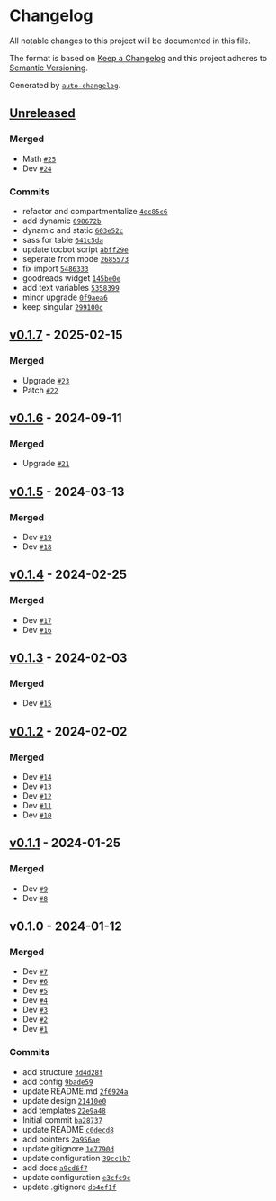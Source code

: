 # Changelog

All notable changes to this project will be documented in this file.

The format is based on [Keep a Changelog](https://keepachangelog.com/en/1.0.0/)
and this project adheres to [Semantic Versioning](https://semver.org/spec/v2.0.0.html).

Generated by [`auto-changelog`](https://github.com/CookPete/auto-changelog).

## [Unreleased](https://github.com/pawanmsr/jekyll-bhautiki/compare/v0.1.7...HEAD)

### Merged

- Math [`#25`](https://github.com/pawanmsr/jekyll-bhautiki/pull/25)
- Dev [`#24`](https://github.com/pawanmsr/jekyll-bhautiki/pull/24)

### Commits

- refactor and compartmentalize [`4ec85c6`](https://github.com/pawanmsr/jekyll-bhautiki/commit/4ec85c6bb2b0356ba85f6c8fd7dca969375476ff)
- add dynamic [`698672b`](https://github.com/pawanmsr/jekyll-bhautiki/commit/698672b297d0668f2155e9eb143b95ce4526cc71)
- dynamic and static [`603e52c`](https://github.com/pawanmsr/jekyll-bhautiki/commit/603e52c489e8d27da7764b2e1d83fa7dfbf679f0)
- sass for table [`641c5da`](https://github.com/pawanmsr/jekyll-bhautiki/commit/641c5da47a29d1d005104ce8083bdff7043cb728)
- update tocbot script [`abff29e`](https://github.com/pawanmsr/jekyll-bhautiki/commit/abff29e3aa8174faa142fc4e3e0d43b5569fa530)
- seperate from mode [`2685573`](https://github.com/pawanmsr/jekyll-bhautiki/commit/2685573b92512900cfd74ece255d6fb670bc098c)
- fix import [`5486333`](https://github.com/pawanmsr/jekyll-bhautiki/commit/54863333b7c4bf85f2d16c0d6780176ba4766809)
- goodreads widget [`145be0e`](https://github.com/pawanmsr/jekyll-bhautiki/commit/145be0ee9461ca1b5af9e91df939ce44c175b826)
- add text variables [`5358399`](https://github.com/pawanmsr/jekyll-bhautiki/commit/53583995832233057f9dc5ce72578c8635e00a3e)
- minor upgrade [`0f9aea6`](https://github.com/pawanmsr/jekyll-bhautiki/commit/0f9aea647f4195114c41b08987697e7df9ec7002)
- keep singular [`299100c`](https://github.com/pawanmsr/jekyll-bhautiki/commit/299100c4e74109bb73fcbae70e38ee6f56b08361)

## [v0.1.7](https://github.com/pawanmsr/jekyll-bhautiki/compare/v0.1.6...v0.1.7) - 2025-02-15

### Merged

- Upgrade [`#23`](https://github.com/pawanmsr/jekyll-bhautiki/pull/23)
- Patch [`#22`](https://github.com/pawanmsr/jekyll-bhautiki/pull/22)

## [v0.1.6](https://github.com/pawanmsr/jekyll-bhautiki/compare/v0.1.5...v0.1.6) - 2024-09-11

### Merged

- Upgrade [`#21`](https://github.com/pawanmsr/jekyll-bhautiki/pull/21)

## [v0.1.5](https://github.com/pawanmsr/jekyll-bhautiki/compare/v0.1.4...v0.1.5) - 2024-03-13

### Merged

- Dev [`#19`](https://github.com/pawanmsr/jekyll-bhautiki/pull/19)
- Dev [`#18`](https://github.com/pawanmsr/jekyll-bhautiki/pull/18)

## [v0.1.4](https://github.com/pawanmsr/jekyll-bhautiki/compare/v0.1.3...v0.1.4) - 2024-02-25

### Merged

- Dev [`#17`](https://github.com/pawanmsr/jekyll-bhautiki/pull/17)
- Dev [`#16`](https://github.com/pawanmsr/jekyll-bhautiki/pull/16)

## [v0.1.3](https://github.com/pawanmsr/jekyll-bhautiki/compare/v0.1.2...v0.1.3) - 2024-02-03

### Merged

- Dev [`#15`](https://github.com/pawanmsr/jekyll-bhautiki/pull/15)

## [v0.1.2](https://github.com/pawanmsr/jekyll-bhautiki/compare/v0.1.1...v0.1.2) - 2024-02-02

### Merged

- Dev [`#14`](https://github.com/pawanmsr/jekyll-bhautiki/pull/14)
- Dev [`#13`](https://github.com/pawanmsr/jekyll-bhautiki/pull/13)
- Dev [`#12`](https://github.com/pawanmsr/jekyll-bhautiki/pull/12)
- Dev [`#11`](https://github.com/pawanmsr/jekyll-bhautiki/pull/11)
- Dev [`#10`](https://github.com/pawanmsr/jekyll-bhautiki/pull/10)

## [v0.1.1](https://github.com/pawanmsr/jekyll-bhautiki/compare/v0.1.0...v0.1.1) - 2024-01-25

### Merged

- Dev [`#9`](https://github.com/pawanmsr/jekyll-bhautiki/pull/9)
- Dev [`#8`](https://github.com/pawanmsr/jekyll-bhautiki/pull/8)

## v0.1.0 - 2024-01-12

### Merged

- Dev [`#7`](https://github.com/pawanmsr/jekyll-bhautiki/pull/7)
- Dev [`#6`](https://github.com/pawanmsr/jekyll-bhautiki/pull/6)
- Dev [`#5`](https://github.com/pawanmsr/jekyll-bhautiki/pull/5)
- Dev [`#4`](https://github.com/pawanmsr/jekyll-bhautiki/pull/4)
- Dev [`#3`](https://github.com/pawanmsr/jekyll-bhautiki/pull/3)
- Dev [`#2`](https://github.com/pawanmsr/jekyll-bhautiki/pull/2)
- Dev [`#1`](https://github.com/pawanmsr/jekyll-bhautiki/pull/1)

### Commits

- add structure [`3d4d28f`](https://github.com/pawanmsr/jekyll-bhautiki/commit/3d4d28fae5e7ae5f934c7838010cdbd9c84cdfca)
- add config [`9bade59`](https://github.com/pawanmsr/jekyll-bhautiki/commit/9bade59bc04fc6ddf293d081456842453cb1dbfc)
- update README.md [`2f6924a`](https://github.com/pawanmsr/jekyll-bhautiki/commit/2f6924a218812f356f35b1ffbe0782a1c834ae28)
- update design [`21410e0`](https://github.com/pawanmsr/jekyll-bhautiki/commit/21410e04f724e3b31199fc809afb361ee0133e19)
- add templates [`22e9a48`](https://github.com/pawanmsr/jekyll-bhautiki/commit/22e9a485e29a6222ff4760b8a9ae3e5a929f1fe9)
- Initial commit [`ba28737`](https://github.com/pawanmsr/jekyll-bhautiki/commit/ba287377f1363fa4957d13b2dc5bf3ed54844da7)
- update README [`c0decd8`](https://github.com/pawanmsr/jekyll-bhautiki/commit/c0decd81349f4f0a1cf140cf479a45fd41773261)
- add pointers [`2a956ae`](https://github.com/pawanmsr/jekyll-bhautiki/commit/2a956ae2157092dc65ef7854f580a0da59adc5ab)
- update gitignore [`1e7790d`](https://github.com/pawanmsr/jekyll-bhautiki/commit/1e7790d08d0bbed6308c2398f834d278f54f7d52)
- update configuration [`39cc1b7`](https://github.com/pawanmsr/jekyll-bhautiki/commit/39cc1b7819c3f8efec94b649ae0e4823ef949999)
- add docs [`a9cd6f7`](https://github.com/pawanmsr/jekyll-bhautiki/commit/a9cd6f734650d4613abb58ba0983f82c0a79879d)
- update configuration [`e3cfc9c`](https://github.com/pawanmsr/jekyll-bhautiki/commit/e3cfc9c53da7e33dd734acc7b5e511cb58a638b9)
- update .gitignore [`db4ef1f`](https://github.com/pawanmsr/jekyll-bhautiki/commit/db4ef1fb9699cda15ddb447a698373a5d2698d90)
